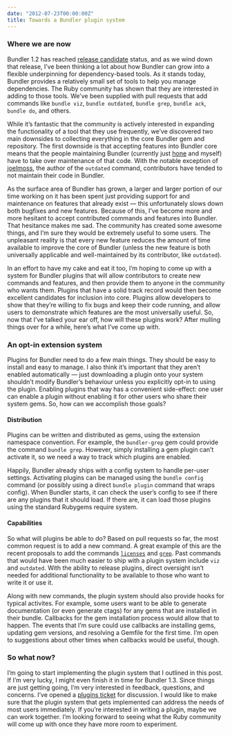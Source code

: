 ```yaml
---
date: "2012-07-23T00:00:00Z"
title: Towards a Bundler plugin system
---
```


### Where we are now

Bundler 1.2 has reached [release candidate][rc] status, and as we wind down that release, I’ve been thinking a lot about how Bundler can grow into a flexible underpinning for dependency-based tools. As it stands today, Bundler provides a relatively small set of tools to help you manage dependencies. The Ruby community has shown that they are interested in adding to those tools. We’ve been supplied with pull requests that add commands like `bundle viz`, `bundle outdated`, `bundle grep`, `bundle ack`, `bundle do`, and others.

While it’s fantastic that the community is actively interested in expanding the functionality of a tool that they use frequently, we’ve discovered two main downsides to collecting everything in the core Bundler gem and repository. The first downside is that accepting features into Bundler core means that the people maintaining Bundler (currently just [hone][hone] and myself) have to take over maintenance of that code. With the notable exception of [joelmoss][joelmoss], the author of the `outdated` command, contributors have tended to not maintain their code in Bundler.

As the surface area of Bundler has grown, a larger and larger portion of our time working on it has been spent just providing support for and maintenance on features that already exist — this unfortunately slows down both bugfixes and new features. Because of this, I’ve become more and more hesitant to accept contributed commands and features into Bundler. That hesitance makes me sad. The community has created some awesome things, and I’m sure they would be extremely useful to some users. The unpleasant reality is that every new feature reduces the amount of time available to improve the core of Bundler (unless the new feature is both universally applicable and well-maintained by its contributor, like `outdated`).

In an effort to have my cake and eat it too, I’m hoping to come up with a system for Bundler plugins that will allow contributors to create new commands and features, and then provide them to anyone in the community who wants them. Plugins that have a solid track record would then become excellent candidates for inclusion into core. Plugins allow developers to show that they’re willing to fix bugs and keep their code running, and allow users to demonstrate which features are the most universally useful. So, now that I’ve talked your ear off, how will these plugins work? After mulling things over for a while, here’s what I’ve come up with.

### An opt-in extension system

Plugins for Bundler need to do a few main things. They should be easy to install and easy to manage. I also think it’s important that they aren’t enabled automatically — just downloading a plugin onto your system shouldn’t modify Bundler’s behaviour unless you explicitly opt-in to using the plugin. Enabling plugins that way has a convenient side-effect: one user can enable a plugin without enabling it for other users who share their system gems. So, how can we accomplish those goals?

#### Distribution

Plugins can be written and distributed as gems, using the extension namespace convention. For example, the `bundler-grep` gem could provide the command `bundle grep`. However, simply installing a gem plugin can’t activate it, so we need a way to track which plugins are enabled.

Happily, Bundler already ships with a config system to handle per-user settings. Activating plugins can be managed using the `bundle config` command (or possibly using a direct `bundle plugin` command that wraps config). When Bundler starts, it can check the user’s config to see if there are any plugins that it should load. If there are, it can load those plugins using the standard Rubygems require system.

#### Capabilities

So what will plugins be able to do? Based on pull requests so far, the most common request is to add a new command. A great example of this are the recent proposals to add the commands [`licenses`][license] and [`grep`][grep]. Past commands that would have been much easier to ship with a plugin system include `viz` and `outdated`. With the ability to release plugins, direct oversight isn’t needed for additional functionality to be available to those who want to write it or use it.

Along with new commands, the plugin system should also provide hooks for typical activites. For example, some users want to be able to generate documentation (or even generate ctags) for any gems that are installed in their bundle. Callbacks for the gem installation process would allow that to happen. The events that I’m sure could use callbacks are installing gems, updating gem versions, and resolving a Gemfile for the first time. I’m open to suggestions about other times when callbacks would be useful, though.

### So what now?

I’m going to start implementing the plugin system that I outlined in this post. If I’m very lucky, I might even finish it in time for Bundler 1.3. Since things are just getting going, I’m very interested in feedback, questions, and concerns. I’ve opened a [plugins ticket][ticket] for discussion. I would like to make sure that the plugin system that gets implemented can address the needs of most users immediately. If you’re interested in writing a plugin, maybe we can work together. I’m looking forward to seeing what the Ruby community will come up with once they have more room to experiment.

[rc]: https://github.com/carlhuda/bundler/blob/4f022aa998ee642c61740f1a011798aaf3a05cc7/CHANGELOG.md#120rc-jul-17-2012
[hone]: http://github.com/hone
[joelmoss]: http://github.com/joelmoss
[license]: https://github.com/carlhuda/bundler/pull/1898
[grep]: https://github.com/carlhuda/bundler/pull/2024
[ticket]: https://github.com/carlhuda/bundler/issues/1945